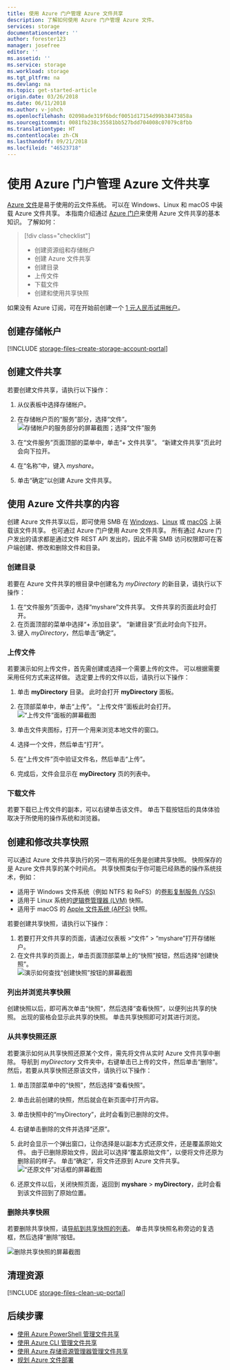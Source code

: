 ```yaml
---
title: 使用 Azure 门户管理 Azure 文件共享
description: 了解如何使用 Azure 门户管理 Azure 文件。
services: storage
documentationcenter: ''
author: forester123
manager: josefree
editor: ''
ms.assetid: ''
ms.service: storage
ms.workload: storage
ms.tgt_pltfrm: na
ms.devlang: na
ms.topic: get-started-article
origin.date: 03/26/2018
ms.date: 06/11/2018
ms.author: v-johch
ms.openlocfilehash: 02098ade319f6bdcf0051d17154d99b38473858a
ms.sourcegitcommit: 0081fb238c35581bb527bdd704008c07079c8fbb
ms.translationtype: HT
ms.contentlocale: zh-CN
ms.lasthandoff: 09/21/2018
ms.locfileid: "46523718"
---
```

# <a name="managing-azure-file-shares-with-the-azure-portal"></a>使用 Azure 门户管理 Azure 文件共享 
[Azure 文件](storage-files-introduction.md)是易于使用的云文件系统。 可以在 Windows、Linux 和 macOS 中装载 Azure 文件共享。 本指南介绍通过 [Azure 门户](https://portal.azure.cn/)来使用 Azure 文件共享的基本知识。 了解如何：

> [!div class="checklist"]
> * 创建资源组和存储帐户
> * 创建 Azure 文件共享 
> * 创建目录
> * 上传文件 
> * 下载文件
> * 创建和使用共享快照

如果没有 Azure 订阅，可在开始前创建一个 [1 元人民币试用帐户](https://www.azure.cn/pricing/1rmb-trial-full/?form-type=identityauth)。

## <a name="create-a-storage-account"></a>创建存储帐户
[!INCLUDE [storage-files-create-storage-account-portal](../../../includes/storage-files-create-storage-account-portal.md)]

## <a name="create-a-file-share"></a>创建文件共享
若要创建文件共享，请执行以下操作：

1. 从仪表板中选择存储帐户。
2. 在存储帐户页的“服务”部分，选择“文件”。
    ![存储帐户的服务部分的屏幕截图；选择“文件”服务](media/storage-how-to-use-files-portal/create-file-share-1.png)

3. 在“文件服务”页面顶部的菜单中，单击“+ 文件共享”。 “新建文件共享”页此时会向下拉开。
4. 在“名称”中，键入 *myshare*。
5. 单击“确定”以创建 Azure 文件共享。

## <a name="work-with-the-contents-of-the-azure-file-share"></a>使用 Azure 文件共享的内容
创建 Azure 文件共享以后，即可使用 SMB 在 [Windows](storage-how-to-use-files-windows.md)、[Linux](storage-how-to-use-files-linux.md) 或 [macOS](storage-how-to-use-files-mac.md) 上装载该文件共享。 也可通过 Azure 门户使用 Azure 文件共享。 所有通过 Azure 门户发出的请求都是通过文件 REST API 发出的，因此不需 SMB 访问权限即可在客户端创建、修改和删除文件和目录。

### <a name="create-a-directory"></a>创建目录
若要在 Azure 文件共享的根目录中创建名为 *myDirectory* 的新目录，请执行以下操作：

1. 在“文件服务”页面中，选择“myshare”文件共享。 文件共享的页面此时会打开。
2. 在页面顶部的菜单中选择“+ 添加目录”。 “新建目录”页此时会向下拉开。
3. 键入 *myDirectory*，然后单击“确定”。

### <a name="upload-a-file"></a>上传文件 
若要演示如何上传文件，首先需创建或选择一个需要上传的文件。 可以根据需要采用任何方式来这样做。 选定要上传的文件以后，请执行以下操作：

1. 单击 **myDirectory** 目录。 此时会打开 **myDirectory** 面板。
2. 在顶部菜单中，单击“上传”。 “上传文件”面板此时会打开。  
    ![“上传文件”面板的屏幕截图](media/storage-how-to-use-files-portal/upload-file-1.png)

3. 单击文件夹图标，打开一个用来浏览本地文件的窗口。 
4. 选择一个文件，然后单击“打开”。 
5. 在“上传文件”页中验证文件名，然后单击“上传”。
6. 完成后，文件会显示在 **myDirectory** 页的列表中。

### <a name="download-a-file"></a>下载文件
若要下载已上传文件的副本，可以右键单击该文件。 单击下载按钮后的具体体验取决于所使用的操作系统和浏览器。

## <a name="create-and-modify-share-snapshots"></a>创建和修改共享快照
可以通过 Azure 文件共享执行的另一项有用的任务是创建共享快照。 快照保存的是 Azure 文件共享的某个时间点。 共享快照类似于你可能已经熟悉的操作系统技术，例如：
- 适用于 Windows 文件系统（例如 NTFS 和 ReFS）的[卷影复制服务 (VSS)](https://docs.microsoft.com/windows/desktop/VSS/volume-shadow-copy-service-portal)
- 适用于 Linux 系统的[逻辑卷管理器 (LVM)](https://en.wikipedia.org/wiki/Logical_Volume_Manager_(Linux)#Basic_functionality) 快照。
- 适用于 macOS 的 [Apple 文件系统 (APFS)](https://developer.apple.com/library/content/documentation/FileManagement/Conceptual/APFS_Guide/Features/Features.html) 快照。 

若要创建共享快照，请执行以下操作：

1. 若要打开文件共享的页面，请通过仪表板 >“文件” > “myshare”打开存储帐户。 
2. 在文件共享的页面上，单击页面顶部菜单上的“快照”按钮，然后选择“创建快照”。  
    ![演示如何查找“创建快照”按钮的屏幕截图](media/storage-how-to-use-files-portal/create-snapshot-1.png)

### <a name="list-and-browse-share-snapshots"></a>列出并浏览共享快照
创建快照以后，即可再次单击“快照”，然后选择“查看快照”，以便列出共享的快照。 出现的窗格会显示此共享的快照。 单击共享快照即可对其进行浏览。

### <a name="restore-from-a-share-snapshot"></a>从共享快照还原
若要演示如何从共享快照还原某个文件，需先将文件从实时 Azure 文件共享中删除。 导航到 *myDirectory* 文件夹中，右键单击已上传的文件，然后单击“删除”。 然后，若要从共享快照还原该文件，请执行以下操作：

1. 单击顶部菜单中的“快照”，然后选择“查看快照”。 
2. 单击此前创建的快照，然后就会在新页面中打开内容。 
3. 单击快照中的“myDirectory”，此时会看到已删除的文件。 
4. 右键单击删除的文件并选择“还原”。
5. 此时会显示一个弹出窗口，让你选择是以副本方式还原文件，还是覆盖原始文件。 由于已删除原始文件，因此可以选择“覆盖原始文件”，以便将文件还原为删除前的样子。 单击“确定”，将文件还原到 Azure 文件共享。  
    ![“还原文件”对话框的屏幕截图](media/storage-how-to-use-files-portal/restore-snapshot-1.png)

6. 还原文件以后，关闭快照页面，返回到 **myshare** > **myDirectory**，此时会看到该文件回到了原始位置。

### <a name="delete-a-share-snapshot"></a>删除共享快照
若要删除共享快照，请[导航到共享快照的列表](#list-and-browse-a-share-snapshot)。 单击共享快照名称旁边的复选框，然后选择“删除”按钮。

![删除共享快照的屏幕截图](media/storage-how-to-use-files-portal/delete-snapshot-1.png)

## <a name="clean-up-resources"></a>清理资源
[!INCLUDE [storage-files-clean-up-portal](../../../includes/storage-files-clean-up-portal.md)]

## <a name="next-steps"></a>后续步骤
- [使用 Azure PowerShell 管理文件共享](storage-how-to-use-files-powershell.md)
- [使用 Azure CLI 管理文件共享](storage-how-to-use-files-cli.md)
- [使用 Azure 存储资源管理器管理文件共享](storage-how-to-use-files-storage-explorer.md)
- [规划 Azure 文件部署](storage-files-planning.md)
<!--Update_Description: wording update-->
